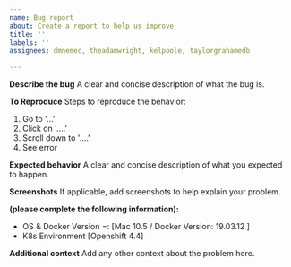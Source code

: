 ```yaml
---
name: Bug report
about: Create a report to help us improve
title: ''
labels: ''
assignees: dmnemec, theadamwright, kelpoole, taylorgrahamedb

---
```


**Describe the bug**
A clear and concise description of what the bug is.

**To Reproduce**
Steps to reproduce the behavior:
1. Go to '...'
2. Click on '....'
3. Scroll down to '....'
4. See error

**Expected behavior**
A clear and concise description of what you expected to happen.

**Screenshots**
If applicable, add screenshots to help explain your problem.

**(please complete the following information):**
 - OS & Docker Version =: [Mac 10.5 / Docker Version: 19.03.12  ]
 - K8s Environment  [Openshift 4.4]



**Additional context**
Add any other context about the problem here.
